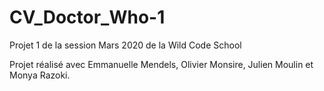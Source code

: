 # CV_Doctor_Who-1
Projet 1 de la session Mars 2020 de la Wild Code School

Projet réalisé avec  Emmanuelle Mendels, Olivier Monsire, Julien Moulin et Monya Razoki.

